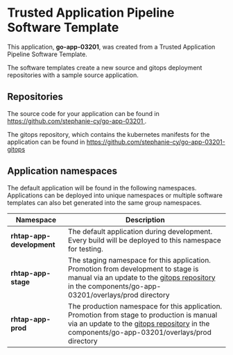 # Trusted Application Pipeline Software Template

This application, **go-app-03201**, was created from a Trusted Application Pipeline Software Template.

The software templates create a new source and gitops deployment repositories with a sample source application. 

## Repositories

The source code for your application can be found in [https://github.com/stephanie-cy/go-app-03201 ](https://github.com/stephanie-cy/go-app-03201 ).
 
The gitops repository, which contains the kubernetes manifests for the application can be found in 
[https://github.com/stephanie-cy/go-app-03201-gitops ](https://github.com/stephanie-cy/go-app-03201-gitops ) 

## Application namespaces 

The default application will be found in the following namespaces. Applications can be deployed into unique namespaces or multiple software templates can also bet generated into the same group namespaces.  

|  Namespace   |  Description   |  
| -------- | -------- |   
| **rhtap-app-development** | The default application during development. Every build will be deployed to this namespace for testing. | 
| **rhtap-app-stage** | The staging namespace for this application. Promotion from development to stage is manual via an update to the [gitops repository](https://github.com/stephanie-cy/go-app-03201-gitops ) in the components/go-app-03201/overlays/prod directory |  
| **rhtap-app-prod** | The production namespace for this application. Promotion from stage to production is manual via an update to the [gitops repository](https://github.com/stephanie-cy/go-app-03201-gitops ) in the components/go-app-03201/overlays/prod directory | 